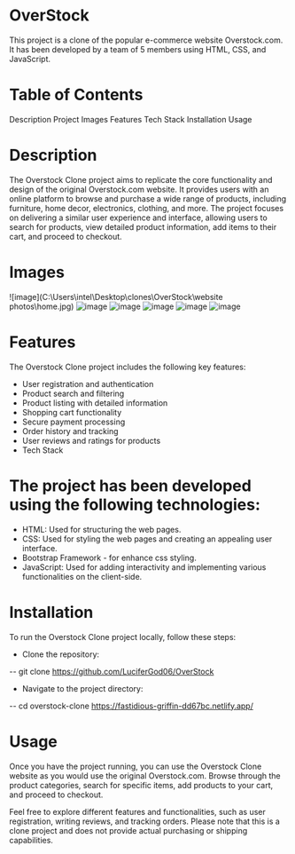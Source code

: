 # OverStock

This project is a clone of the popular e-commerce website Overstock.com. It has been developed by a team of 5 members using HTML, CSS, and JavaScript.

# Table of Contents
Description
Project Images
Features
Tech Stack
Installation
Usage

# Description
The Overstock Clone project aims to replicate the core functionality and design of the original Overstock.com website. It provides users with an online platform to browse and purchase a wide range of products, including furniture, home decor, electronics, clothing, and more. The project focuses on delivering a similar user experience and interface, allowing users to search for products, view detailed product information, add items to their cart, and proceed to checkout.

# Images 
![image](C:\Users\intel\Desktop\clones\OverStock\website photos\home.jpg)
![image](https://github.com/divyam751/SoloProjects/assets/125983433/9a44e308-9e62-490f-bb8c-23d38f206045)
![image](https://github.com/divyam751/SoloProjects/assets/125983433/a4cbc9ad-5943-4be7-9742-d0e2661c9b07)
![image](https://github.com/divyam751/SoloProjects/assets/125983433/9defd098-9dbd-4a10-b7bf-bd66f1b10f34)
![image](https://github.com/divyam751/SoloProjects/assets/125983433/215b27f3-7673-4f7b-9a4c-ce6671f0e146)
![image](https://github.com/divyam751/SoloProjects/assets/125983433/99a441be-d8d0-41a0-9d8d-55a7d6873e79)

# Features
The Overstock Clone project includes the following key features:

- User registration and authentication
- Product search and filtering
- Product listing with detailed information
- Shopping cart functionality
- Secure payment processing
- Order history and tracking
- User reviews and ratings for products
- Tech Stack
  
# The project has been developed using the following technologies:

- HTML: Used for structuring the web pages.
- CSS: Used for styling the web pages and creating an appealing user interface.
- Bootstrap Framework - for  enhance css styling.
- JavaScript: Used for adding interactivity and implementing various functionalities on the client-side.

# Installation
To run the Overstock Clone project locally, follow these steps:

- Clone the repository:

-- git clone https://github.com/LuciferGod06/OverStock

- Navigate to the project directory:

-- cd overstock-clone https://fastidious-griffin-dd67bc.netlify.app/

# Usage
Once you have the project running, you can use the Overstock Clone website as you would use the original Overstock.com. Browse through the product categories, search for specific items, add products to your cart, and proceed to checkout.

Feel free to explore different features and functionalities, such as user registration, writing reviews, and tracking orders. Please note that this is a clone project and does not provide actual purchasing or shipping capabilities.
